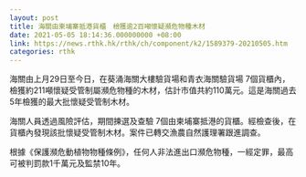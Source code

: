 ```yaml
---
layout: post
title: 海關由柬埔寨抵港貨櫃　檢獲逾2百噸懷疑瀕危物種木材
date: 2021-05-05 18:14:36.000000000 +08:00
link: https://news.rthk.hk/rthk/ch/component/k2/1589379-20210505.htm
categories: rthk
---
```


海關由上月29日至今日，在葵涌海關大樓驗貨場和青衣海關驗貨場 7個貨櫃內，檢獲約211噸懷疑受管制屬瀕危物種的木材，估計市值共約110萬元。這是海關過去5年檢獲的最大批懷疑受管制木材。

海關人員透過風險評估，期間揀選及查驗 7個由柬埔寨抵港的貨櫃。經檢查後，在貨櫃內發現該批懷疑受管制木材。案件已轉交漁農自然護理署跟進調查。

根據《保護瀕危動植物物種條例》，任何人非法進出口瀕危物種，一經定罪，最高可被判罰款1千萬元及監禁10年。
